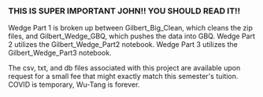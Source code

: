### THIS IS SUPER IMPORTANT JOHN!! YOU SHOULD READ IT!!

Wedge Part 1 is broken up between Gilbert_Big_Clean, which cleans the zip files, and Gilbert_Wedge_GBQ, which pushes the data into GBQ.
Wedge Part 2 utilizes the Gilbert_Wedge_Part2 notebook.
Wedge Part 3 utilizes the Gilbert_Wedge_Part3 notebook.

The csv, txt, and db files associated with this project are available upon request for a small fee that might exactly match this semester's tuition. COVID is temporary, Wu-Tang is forever.